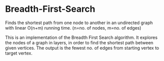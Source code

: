 # Breadth-First-Search
Finds the shortest path from one node to another in an undirected graph with linear O(n+m) running time. (n=no. of nodes, m=no. of edges)


This is an implementation of the Breadth First Search algorithm. It explores the nodes of a graph in layers, in order to find the shortest path between given vertices. The output is the fewest no. of edges from starting vertex to target vertex. 
